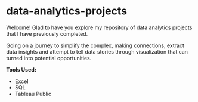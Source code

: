 # data-analytics-projects
Welcome! Glad to have you explore my repository of data analytics projects that I have previously completed.

Going on a journey to simplify the complex, making connections, extract data insights and attempt to tell data stories through visualization that can turned into potential opportunities.

**Tools Used:**
- Excel
- SQL
- Tableau Public
